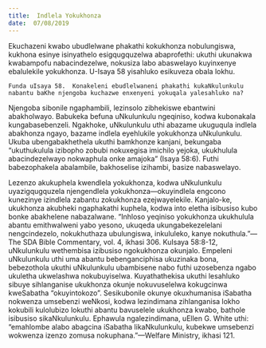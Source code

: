 ```yaml
---
title:  Indlela Yokukhonza
date:  07/08/2019
---
```


Ekuchazeni kwabo ubudlelwane phakathi kokukhonza nobulungiswa, kukhona esinye isinyathelo esigqugquzelwa abaprofethi: ukuthi ukunakwa kwabampofu nabacindezelwe, nokusiza labo abaswelayo kuyinxenye ebalulekile yokukhonza.  U-Isaya 58 yisahluko esikuveza obala lokhu.

`Funda uIsaya 58.  Konakeleni ebudlelwaneni phakathi kukaNkulunkulu nabantu baKhe njengoba kuchazwe enxenyeni yokuqala yalesahluko na?`

Njengoba sibonile ngaphambili, lezinsolo zibhekiswe ebantwini abakholwayo.  Babukeka befuna uNkulunkulu ngeqiniso, kodwa kubonakala kungabasebenzeli.  Ngakhoke, uNkulunkulu uthi abazame ukuguqula indlela abakhonza ngayo, bazame indlela eyehlukile yokukhonza uNkulunkulu.  Ukuba ubengabakhethela ukuthi bamkhonze kanjani, bekungaba “ukuthukulula izibopho zobubi nokuxegisa imichilo yejoka, ukukhulula abacindezelwayo nokwaphula onke amajoka” (Isaya 58:6).  Futhi babezophakela abalambile, bakhoselise izihambi, basize nabaswelayo.

Lezenzo akukuphela kwendlela yokukhonza, kodwa uNkulunkulu uyazigqugquzela njengendlela yokukhonza—okuyindlela engcono kunezinye izindlela zabantu zokukhonza ezejwayelekile.  Kanjalo-ke, ukukhonza akubheki ngaphakathi kuphela, kodwa into eletha isibusiso kubo bonke abakhelene nabazalwane.  “Inhloso yeqiniso yokukhonza ukukhulula abantu emithwalweni yabo yesono, ukuqeda ukungabekezelelani nengcindezelo, nokukhuthaza ubulungiswa, inkululeko, kanye nokuthula.”—The SDA Bible Commentary, vol. 4, ikhasi 306. KuIsaya 58:8-12, uNkulunkulu wethembisa izibusiso ngokukhonza okunjalo.  Empeleni uNkulunkulu uthi uma abantu bebenganciphisa ukuzinaka bona, bebezothola ukuthi uNkulunkulu ubambisene nabo futhi uzosebenza ngabo ukuletha ukwelashwa nokubuyiselwa. Kuyathathekisa ukuthi lesahluko sibuye sihlanganise ukukhonza okunje nokuvuselelwa kokugcinwa kweSabatha “okuyintokozo”.  Sesikubonile okunye okuxhumanisa iSabatha nokwenza umsebenzi weNkosi, kodwa lezindimana zihlanganisa lokho kokubili kulolubizo lokuthi abantu bavuselele ukukhonza kwabo, bathole isibusiso sikaNkulunkulu.  Ephawula ngalezindimana, uEllen G. White uthi: “emahlombe alabo abagcina iSabatha likaNkulunkulu, kubekwe umsebenzi wokwenza izenzo zomusa nokuphana.”—Welfare Ministry, ikhasi 121.